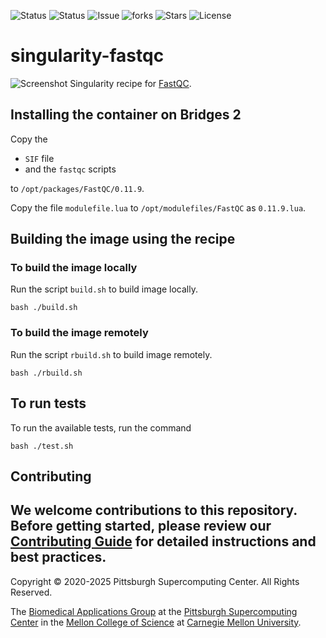 ![Status](https://github.com/pscedu/singularity-FastQC/actions/workflows/main.yml/badge.svg)
![Status](https://github.com/pscedu/singularity-FastQC/actions/workflows/pretty.yml/badge.svg)
![Issue](https://img.shields.io/github/issues/pscedu/singularity-fastqc)
![forks](https://img.shields.io/github/forks/pscedu/singularity-fastqc)
![Stars](https://img.shields.io/github/stars/pscedu/singularity-fastqc)
![License](https://img.shields.io/github/license/pscedu/singularity-fastqc)

# singularity-fastqc
![Screenshot](https://external-content.duckduckgo.com/iu/?u=https%3A%2F%2Fwww.bioinformatics.babraham.ac.uk%2Fprojects%2Ffastqc%2Ffastqc.png&f=1&nofb=1)
Singularity recipe for [FastQC](https://www.bioinformatics.babraham.ac.uk/projects/fastqc/).

## Installing the container on Bridges 2
Copy the

* `SIF` file
* and the `fastqc` scripts

to `/opt/packages/FastQC/0.11.9`.

Copy the file `modulefile.lua` to `/opt/modulefiles/FastQC` as `0.11.9.lua`.

## Building the image using the recipe
### To build the image locally
Run the script `build.sh` to build image locally.

```
bash ./build.sh
```

### To build the image remotely
Run the script `rbuild.sh` to build image remotely.

```
bash ./rbuild.sh
```

## To run tests
To run the available tests, run the command

```
bash ./test.sh
```
## Contributing
We welcome contributions to this repository. Before getting started, please review our [Contributing Guide](https://raw.githubusercontent.com/pscedu/singularity-report/refs/heads/main/CONTRIBUTING.md) for detailed instructions and best practices.
---
Copyright © 2020-2025 Pittsburgh Supercomputing Center. All Rights Reserved.

The [Biomedical Applications Group](https://www.psc.edu/biomedical-applications/) at the [Pittsburgh Supercomputing
Center](http://www.psc.edu) in the [Mellon College of Science](https://www.cmu.edu/mcs/) at [Carnegie Mellon University](http://www.cmu.edu).
